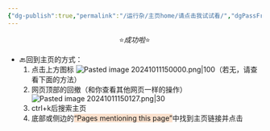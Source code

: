 ```yaml
---
{"dg-publish":true,"permalink":"/运行杂/主页home/请点击我试试看/","dgPassFrontmatter":true,"created":"2024-10-11T14:47:33.146+08:00","updated":"2024-10-11T15:37:50.654+08:00"}
---
```


$$⭐️成功啦⭐️$$
- 🔙回到主页的方式：
	1. 点击上方图标 ![Pasted image 20241011150000.png|100](/img/user/%E8%BF%90%E8%A1%8C%E6%9D%82/%E9%99%84%E4%BB%B6/Pasted%20image%2020241011150000.png)（若无，请查看下面的方法）
	2. 网页顶部的回撤（和你查看其他网页一样的操作） ![Pasted image 20241011150127.png|30](/img/user/%E8%BF%90%E8%A1%8C%E6%9D%82/%E9%99%84%E4%BB%B6/Pasted%20image%2020241011150127.png)
	3. ctrl+k后搜索主页
	4. 底部或侧边的<span style="background:rgba(240, 107, 5, 0.2)">“Pages mentioning this page”</span>中找到主页链接并点击
